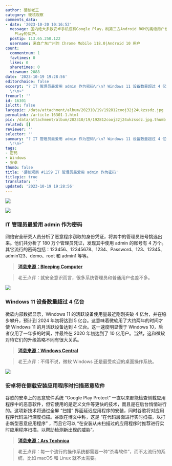 ```yaml
---
author: 硬核老王
category: 硬核观察
comments_data:
- date: '2023-10-20 10:16:52'
  message: 国内绝大多数安卓手机没有Google Play，刷第三方Android ROM的高级用户也不一定会安装Google服务和商店。这些设备不会获得Google
    Play的保护。
  postip: 113.65.250.122
  username: 来自广东广州的 Chrome Mobile 118.0|Android 10 用户
count:
  commentnum: 1
  favtimes: 0
  likes: 0
  sharetimes: 0
  viewnum: 2088
date: '2023-10-19 19:28:56'
editorchoice: false
excerpt: "? IT 管理员最爱用 admin 作为密码\r\n? Windows 11 设备数量超过 4 亿台\r\n? 安卓将在侧载安装应用程序时扫描恶意软件\r\n»
  \r\n»"
fromurl: ''
id: 16301
islctt: false
largepic: /data/attachment/album/202310/19/192812cooj32j24ukzssdz.jpg
permalink: /article-16301-1.html
pic: /data/attachment/album/202310/19/192812cooj32j24ukzssdz.jpg.thumb.jpg
related: []
reviewer: ''
selector: ''
summary: "? IT 管理员最爱用 admin 作为密码\r\n? Windows 11 设备数量超过 4 亿台\r\n? 安卓将在侧载安装应用程序时扫描恶意软件\r\n»
  \r\n»"
tags:
- 密码
- Windows
- 安卓
thumb: false
title: '硬核观察 #1159 IT 管理员最爱用 admin 作为密码'
titlepic: true
translator: ''
updated: '2023-10-19 19:28:56'
---
```


![](/data/attachment/album/202310/19/192812cooj32j24ukzssdz.jpg)


![](/data/attachment/album/202310/19/192820h5cscxzj1hbuc1a6.jpg)


### IT 管理员最爱用 admin 作为密码


网络安全研究人员分析了恶意程序窃取的身份凭证，将其中的管理员账号挑选出来。他们共分析了 180 万个管理员凭证，发现其中使用 admin 的账号有 4 万个。其它流行的密码包括：123456、12345678、1234、Password、123、12345、admin123、demo、root 和 admin1 等等。



> 
> **[消息来源：Bleeping Computer](https://www.bleepingcomputer.com/news/security/over-40-000-admin-portal-accounts-use-admin-as-a-password/)**
> 
> 
> 



> 
> 老王点评：就安全意识而言，很多系统管理员和普通用户也差不多。
> 
> 
> 


![](/data/attachment/album/202310/19/192830m263nzxy3yvu6ryh.jpg)


### Windows 11 设备数量超过 4 亿台


微软内部数据显示，Windows 11 的活跃设备使用量最近刚刚突破 4 亿台，并在稳步攀升，预计到 2024 年初将达到 5 亿台。这意味着微软用了大约两年的时间才使 Windows 11 的月活跃设备达到 4 亿台。这一速度明显慢于 Windows 10，后者仅用了一年多的时间，并最终在 2020 年初达到了 10 亿用户。当然，这和微软对待它们的升级策略不同有很大关系。



> 
> **[消息来源：Windows Central](https://www.windowscentral.com/software-apps/windows-11/exclusive-windows-11-is-active-on-almost-half-a-billion-devices-ahead-of-microsofts-expectations)**
> 
> 
> 



> 
> 老王点评：不得不说，微软 Windows 还是最受欢迎的桌面操作系统。
> 
> 
> 


![](/data/attachment/album/202310/19/192841tt106phtkuh8k4ft.jpg)


### 安卓将在侧载安装应用程序时扫描恶意软件


谷歌的安卓上的恶意软件系统 “Google Play Protect” 一直以来都能检查侧载应用程序中的恶意软件，但它使用的是定义文件等更快的技术，而且是在后台悄悄进行的。这项新技术将通过全屏 “扫描” 界面延迟应用程序的安装，同时谷歌将对应用程序代码进行深度扫描。谷歌在博文中称，这是 “在代码层面进行实时扫描，以打击新型恶意应用程序” ，而且它可以 “在安装从未扫描过的应用程序时推荐进行实时应用程序扫描，以帮助检测新出现的威胁”。



> 
> **[消息来源：Ars Technica](https://arstechnica.com/gadgets/2023/10/android-will-now-scan-sideloaded-apps-for-malware-at-install-time/)**
> 
> 
> 



> 
> 老王点评：每一个流行的操作系统都需要一种“杀毒软件”，而不太流行的系统，比如 macOS 和 Linux 就不太需要。
> 
> 
>